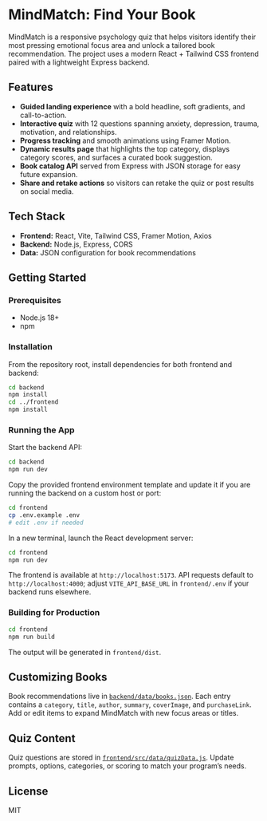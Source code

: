 # MindMatch: Find Your Book

MindMatch is a responsive psychology quiz that helps visitors identify their most pressing emotional focus area and unlock a tailored book recommendation. The project uses a modern React + Tailwind CSS frontend paired with a lightweight Express backend.

## Features

- **Guided landing experience** with a bold headline, soft gradients, and call-to-action.
- **Interactive quiz** with 12 questions spanning anxiety, depression, trauma, motivation, and relationships.
- **Progress tracking** and smooth animations using Framer Motion.
- **Dynamic results page** that highlights the top category, displays category scores, and surfaces a curated book suggestion.
- **Book catalog API** served from Express with JSON storage for easy future expansion.
- **Share and retake actions** so visitors can retake the quiz or post results on social media.

## Tech Stack

- **Frontend:** React, Vite, Tailwind CSS, Framer Motion, Axios
- **Backend:** Node.js, Express, CORS
- **Data:** JSON configuration for book recommendations

## Getting Started

### Prerequisites

- Node.js 18+
- npm

### Installation

From the repository root, install dependencies for both frontend and backend:

```bash
cd backend
npm install
cd ../frontend
npm install
```

### Running the App

Start the backend API:

```bash
cd backend
npm run dev
```

Copy the provided frontend environment template and update it if you are running the backend on a custom host or port:

```bash
cd frontend
cp .env.example .env
# edit .env if needed
```

In a new terminal, launch the React development server:

```bash
cd frontend
npm run dev
```

The frontend is available at `http://localhost:5173`. API requests default to `http://localhost:4000`; adjust `VITE_API_BASE_URL` in `frontend/.env` if your backend runs elsewhere.

### Building for Production

```bash
cd frontend
npm run build
```

The output will be generated in `frontend/dist`.

## Customizing Books

Book recommendations live in [`backend/data/books.json`](backend/data/books.json). Each entry contains a `category`, `title`, `author`, `summary`, `coverImage`, and `purchaseLink`. Add or edit items to expand MindMatch with new focus areas or titles.

## Quiz Content

Quiz questions are stored in [`frontend/src/data/quizData.js`](frontend/src/data/quizData.js). Update prompts, options, categories, or scoring to match your program’s needs.

## License

MIT
